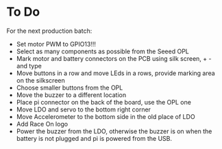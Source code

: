 To Do
=====

For the next production batch:
  - Set motor PWM to GPIO13!!!
  - Select as many components as possible from the Seeed OPL
  - Mark motor and battery connectors on the PCB using silk screen, + - and type
  - Move buttons in a row and move LEds in a rows, provide marking area on the silkscreen
  - Choose smaller buttons from the OPL
  - Move the buzzer to a different location
  - Place pi connector on the back of the board, use the OPL one
  - Move LDO and servo to the bottom right corner
  - Move Accelerometer to the bottom side in the old place of LDO
  - Add Race On logo
  - Power the buzzer from the LDO, otherwise the buzzer is on when the battery is not plugged and pi is powered from the USB.

